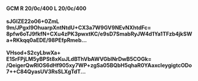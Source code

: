#### GCM R 20/0c/400 L 20/0c/400
**sJGIZE22o06+0ZmL**<br/>**9m/JPgxI9OhuarpXntNtdU+CX3a7W9GV9NEvNXhtdFc=**<br/>**8pfw6oTJ9fkfN+CXu4zPK3pwxtKC/e9sD7SmabRyJW4d1Ya1TFzb4jkSWa+RKkqq0aEDE/98PEfpRmeb...**<br/><br/>
**VHsod+S2cyLbwXa+**<br/>**E1SrFPjLM5yBPSt8xKuJLdBThVbAWVGblNrDwB5COGk=**<br/>**/QeigerQwRlOS6dHf905xy7WP+zgSa05BQbH5qhaR0YAaxcIeygigtcODo7++C84QyasUV3RsSLXgTdT...**